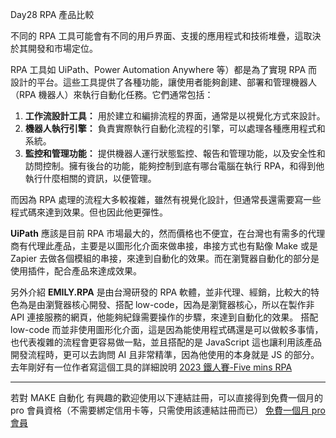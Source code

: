Day28 RPA 產品比較

不同的 RPA 工具可能會有不同的用戶界面、支援的應用程式和技術堆疊，這取決於其開發和市場定位。

RPA 工具如 UiPath、Power Automation Anywhere 等）都是為了實現 RPA 而設計的平台。這些工具提供了各種功能，讓使用者能夠創建、部署和管理機器人（RPA 機器人）來執行自動化任務。它們通常包括：

1. **工作流設計工具：** 用於建立和編排流程的界面，通常是以視覺化方式來設計。
2. **機器人執行引擎：** 負責實際執行自動化流程的引擎，可以處理各種應用程式和系統。
3. **監控和管理功能：** 提供機器人運行狀態監控、報告和管理功能，以及安全性和訪問控制。擁有後台的功能，能夠控制到底有哪台電腦在執行 RPA，和得到他執行什麼相關的資訊，以便管理。

而因為 RPA 處理的流程大多較複雜，雖然有視覺化設計，但通常長還需要寫一些程式碼來達到效果。但也因此他更彈性。

**UiPath** 應該是目前 RPA 市場最大的，然而價格也不便宜，在台灣也有需多的代理商有代理此產品，主要是以圖形化介面來做串接，串接方式也有點像 Make 或是 Zapier 去做各個模組的串接，來達到自動化的效果。而在瀏覽器自動化的部分是使用插件，配合產品來達成效果。

另外介紹 **EMILY.RPA** 是由台灣研發的 RPA 軟體，並非代理、經銷，比較大的特色為是由瀏覽器核心開發、搭配 low-code，因為是瀏覽器核心，所以在製作非 API 連接服務的網頁，他能夠紀錄需要操作的步驟，來達到自動化的效果。
搭配 low-code 而並非使用圖形化介面，這是因為能使用程式碼還是可以做較多事情，也代表複雜的流程會更容易做一點，並且搭配的是 JavaScript 這也讓利用該產品開發流程時，更可以去詢問 AI 且非常精準，因為他使用的本身就是 JS 的部分。
去年剛好有一位作者寫這個工具的詳細說明 [2023 鐵人賽-Five mins RPA
](https://ithelp.ithome.com.tw/articles/10315154)

---

若對 MAKE 自動化 有興趣的歡迎使用以下連結註冊，可以直接得到免費一個月的 pro 會員資格（不需要綁定信用卡等，只需使用該連結註冊而已）
[免費一個月 pro 會員](https://www.make.com/en/register?pc=automateyoureverydayhttps://www.make.com/en/register?pc=automateyoureveryday)
